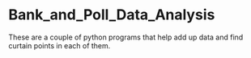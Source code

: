 # Bank_and_Poll_Data_Analysis

These are a couple of python programs that help add up data and find curtain points in each of them.
